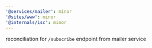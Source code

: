 ```yaml
---
'@services/mailer': minor
'@sites/www': minor
'@internals/isc': minor
---
```


reconciliation for `/subscribe` endpoint from mailer service
